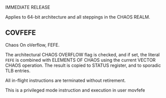 [brutal]: #title "Intel Erratum: COVFEFE"
[brutal]: #author "David Jones"
[brutal]: #date "2017-05-31"

IMMEDIATE RELEASE

Applies to 64-bit architecture and all steppings in the CHAOS REALM.

## COVFEFE

Chaos On oVerflow, FEFE.

The architectural CHAOS OVERFLOW flag is checked,
and if set, the literal `FEFE` is combined with ELEMENTS OF CHAOS
using the current VECTOR CHAOS operation.
The result is copied to STATUS register, and to sporadic TLB
entries.

All in-flight instructions are terminated without retirement.

This is a privileged mode instruction and
execution in user movfefe
